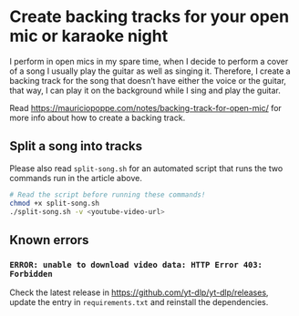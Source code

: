 # Create backing tracks for your open mic or karaoke night

I perform in open mics in my spare time, when I decide to perform a cover of a song
I usually play the guitar as well as singing it.
Therefore, I create a backing track for the song that doesn’t have either the voice or the guitar,
that way, I can play it on the background while I sing and play the guitar.

Read https://mauriciopoppe.com/notes/backing-track-for-open-mic/ for more info
about how to create a backing track.

## Split a song into tracks

Please also read `split-song.sh` for an automated script that runs the
two commands run in the article above.

```bash
# Read the script before running these commands!
chmod +x split-song.sh
./split-song.sh -v <youtube-video-url>
```

## Known errors

### `ERROR: unable to download video data: HTTP Error 403: Forbidden`

Check the latest release in https://github.com/yt-dlp/yt-dlp/releases, update the
entry in `requirements.txt` and reinstall the dependencies.
